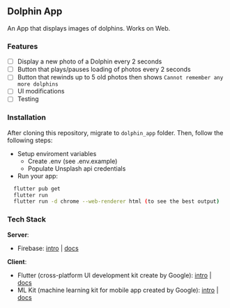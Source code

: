 ## Dolphin App

An App that displays images of dolphins. Works on Web. 

### Features
- [ ] Display a new photo of a Dolphin every 2 seconds
- [ ] Button that plays/pauses loading of photos every 2 seconds 
- [ ] Button that rewinds up to 5 old photos then shows ```Cannot remember any more dolphins ```
- [ ] UI modifications
- [ ] Testing

### Installation
After cloning this repository, migrate to ```dolphin_app``` folder. Then, follow the following steps:
- Setup enviroment variables
    - Create .env (see .env.example)
    - Populate Unsplash api credentials
- Run your app:
```bash
  flutter pub get
  flutter run
  flutter run -d chrome --web-renderer html (to see the best output)
```

### Tech Stack
**Server**:
- Firebase: [intro](https://youtu.be/EXp0gq9kGxI) | [docs](https://firebase.google.com/docs?authuser=1&hl=en)

**Client**: 
- Flutter (cross-platform UI development kit create by Google): [intro](https://youtu.be/l-YO9CmaSUM) | [docs](https://docs.flutter.dev/) 
- ML Kit (machine learning kit for mobile app created by Google): [intro](https://youtu.be/CQ8iEqblWtY) | [docs](https://developers.google.com/ml-kit/) 